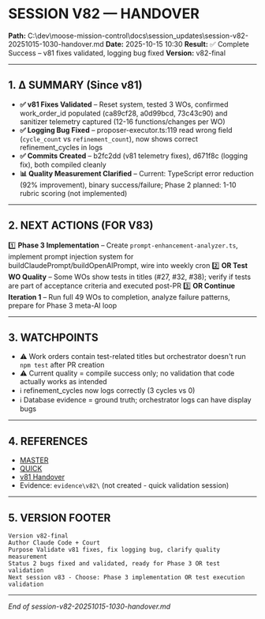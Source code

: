 # SESSION V82 — HANDOVER
**Path:** C:\dev\moose-mission-control\docs\session_updates\session-v82-20251015-1030-handover.md
**Date:** 2025-10-15 10:30
**Result:** ✅ Complete Success – v81 fixes validated, logging bug fixed
**Version:** v82-final

---

## 1. Δ SUMMARY (Since v81)

- **✅ v81 Fixes Validated** – Reset system, tested 3 WOs, confirmed work_order_id populated (ca89cf28, a0d99bcd, 73c43c90) and sanitizer telemetry captured (12-16 functions/changes per WO)
- **✅ Logging Bug Fixed** – proposer-executor.ts:119 read wrong field (`cycle_count` vs `refinement_count`), now shows correct refinement_cycles in logs
- **✅ Commits Created** – b2fc2dd (v81 telemetry fixes), d671f8c (logging fix), both compiled cleanly
- **📊 Quality Measurement Clarified** – Current: TypeScript error reduction (92% improvement), binary success/failure; Phase 2 planned: 1-10 rubric scoring (not implemented)

---

## 2. NEXT ACTIONS (FOR V83)

1️⃣ **Phase 3 Implementation** – Create `prompt-enhancement-analyzer.ts`, implement prompt injection system for buildClaudePrompt/buildOpenAIPrompt, wire into weekly cron
2️⃣ **OR Test WO Quality** – Some WOs show tests in titles (#27, #32, #38); verify if tests are part of acceptance criteria and executed post-PR
3️⃣ **OR Continue Iteration 1** – Run full 49 WOs to completion, analyze failure patterns, prepare for Phase 3 meta-AI loop

---

## 3. WATCHPOINTS

- ⚠️ Work orders contain test-related titles but orchestrator doesn't run `npm test` after PR creation
- ⚠️ Current quality = compile success only; no validation that code actually works as intended
- ℹ️ refinement_cycles now logs correctly (3 cycles vs 0)
- ℹ️ Database evidence = ground truth; orchestrator logs can have display bugs

---

## 4. REFERENCES

- [MASTER](C:\dev\moose-mission-control\docs\session_updates\SESSION_HANDOVER_MASTER.md)
- [QUICK](C:\dev\moose-mission-control\docs\session_updates\SESSION_START_QUICK.md)
- [v81 Handover](C:\dev\moose-mission-control\docs\session_updates\session-v81-20251014-1555-handover.md)
- Evidence: `evidence\v82\` (not created - quick validation session)

---

## 5. VERSION FOOTER
```
Version v82-final
Author Claude Code + Court
Purpose Validate v81 fixes, fix logging bug, clarify quality measurement
Status 2 bugs fixed and validated, ready for Phase 3 OR test validation
Next session v83 - Choose: Phase 3 implementation OR test execution validation
```
---
*End of session-v82-20251015-1030-handover.md*
